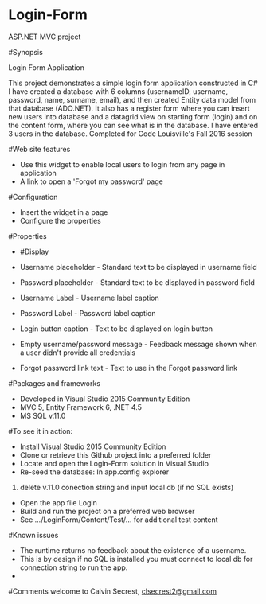 # Login-Form
ASP.NET MVC project 

#Synopsis

Login Form Application

This project demonstrates a simple login form application constructed in C#
I have created a database with 6 columns (usernameID, username, password, name, surname, email),
and then created Entity data model from that database (ADO.NET). 
It also has a register form where you can insert new users into database and a datagrid view on starting 
form (login) and on the content form, where you can see what is in the database. 
I have entered 3 users in the database. Completed for Code Louisville's Fall 2016 session

#Web site features

* Use this widget to enable local users to login from any page in application
* A link to open a 'Forgot my password' page

#Configuration

* Insert the widget in a page
* Configure the properties

#Properties

* #Display

* Username placeholder - Standard text to be displayed in username field
* Password placeholder - Standard text to be displayed in password field
* Username Label - Username label caption
* Password Label - Password label caption
* Login button caption - Text to be displayed on login button
* Empty username/password message - Feedback message shown when a user didn't provide all credentials
* Forgot password link text - Text to use in the Forgot password link

#Packages and frameworks

* Developed in Visual Studio 2015 Community Edition
* MVC 5, Entity Framework 6, .NET 4.5
* MS SQL v.11.0

#To see it in action:

* Install Visual Studio 2015 Community Edition
* Clone or retrieve this Github project into a preferred folder
* Locate and open the Login-Form solution in Visual Studio
* Re-seed the database: In app.config explorer 
 1. delete v.11.0 conection string and input local db (if no SQL exists)
* Open the app file Login 
* Build and run the project on a preferred web browser
* See .../LoginForm/Content/Test/... for additional test content

#Known issues

* The runtime returns no feedback about the existence of a username. 
* This is by design if no SQL is installed you must connect to local db for connection string to run the app. 
* <add name="Database1Entities" connectionString="metadata=res://*/Model1.csdl|res://*/Model1.ssdl|res://*/Model1.msl;provider=System.Data.SqlClient;provider connection string=&quot;data source=(LocalDB)\mssqllocaldb;attachdbfilename=|DataDirectory|\Database1.mdf;integrated security=True;MultipleActiveResultSets=True;App=EntityFramework&quot;" providerName="System.Data.EntityClient" />

#Comments welcome to Calvin Secrest, clsecrest2@gmail.com
